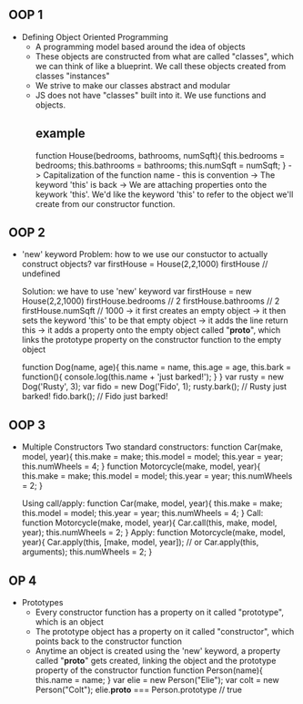 ## OOP 1 ##
- Defining Object Oriented Programming
    - A programming model based around the idea of objects
    - These objects are constructed from what are called "classes", which we can think of like a blueprint. We call these objects created from classes "instances"
    - We strive to make our classes abstract and modular
    - JS does not have "classes" built into it. We use functions and objects.
        ## example ##
        function House(bedrooms, bathrooms, numSqft){
            this.bedrooms = bedrooms;
            this.bathrooms = bathrooms;
            this.numSqft = numSqft;
        }
        -> Capitalization of the function name - this is convention
        -> The keyword 'this' is back
        -> We are attaching properties onto the keywork 'this'. We'd like the keyword 'this' to refer to the object we'll create from our constructor function.

## OOP 2 ##
- 'new' keyword
    Problem: how to we use our constuctor to actually construct objects?
    var firstHouse = House(2,2,1000)
    firstHouse // undefined

    Solution: we have to use 'new' keyword
    var firstHouse = new House(2,2,1000)
    firstHouse.bedrooms     // 2
    firstHouse.bathrooms    // 2
    firstHouse.numSqft      // 1000
    -> it first creates an empty object
    -> it then sets the keyword 'this' to be that empty object
    -> it adds the line return this
    -> it adds a property onto the empty object called "__proto__", which links the prototype property on the constructor function to the empty object

    function Dog(name, age){
        this.name = name,
        this.age = age,
        this.bark = function(){
            console.log(this.name + 'just barked!');
        }
    }
    var rusty = new Dog('Rusty', 3);
    var fido = new Dog('Fido', 1);
    rusty.bark(); // Rusty just barked!
    fido.bark(); // Fido just barked!
    
## OOP 3 ##
- Multiple Constructors
    Two standard constructors:
    function Car(make, model, year){
        this.make = make;
        this.model = model;
        this.year = year;
        this.numWheels = 4;
    }
    function Motorcycle(make, model, year){
        this.make = make;
        this.model = model;
        this.year = year;
        this.numWheels = 2;
    }

    Using call/apply:
    function Car(make, model, year){
        this.make = make;
        this.model = model;
        this.year = year;
        this.numWheels = 4;
    }
    Call:
    function Motorcycle(make, model, year){
        Car.call(this, make, model, year);
        this.numWheels = 2;
    }
    Apply:
    function Motorcycle(make, model, year){
        Car.apply(this, [make, model, year]); // or Car.apply(this, arguments); 
        this.numWheels = 2;
    }

## OP 4 ##
- Prototypes
    - Every constructor function has a property on it called "prototype", which is an object
    - The prototype object has a property on it called "constructor", which points back to the constructor function
    - Anytime an object is created using the 'new' keyword, a property called "__proto__" gets created, linking the object and the prototype property of the constructor function
    function Person(name){
	    this.name = name;
    }
    var elie = new Person("Elie");
    var colt = new Person("Colt");
    elie.__proto__ === Person.prototype // true